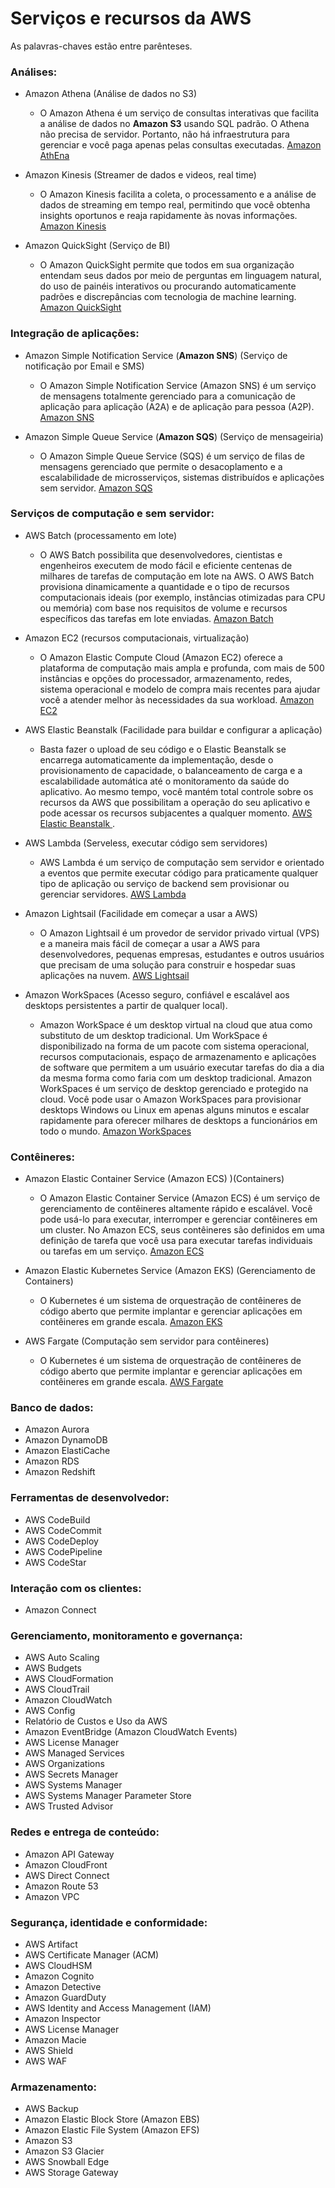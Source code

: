 # Serviços e recursos da AWS
As palavras-chaves estão entre parênteses.  

### Análises:
* Amazon Athena (Análise de dados no S3) 
  * O Amazon Athena é um serviço de consultas interativas que facilita a análise de dados no __Amazon S3__ usando SQL padrão. O Athena não precisa de servidor. Portanto, não há infraestrutura para gerenciar e você paga apenas pelas consultas executadas.  [Amazon AthEna](https://aws.amazon.com/pt/athena/?whats-new-cards.sort-by=item.additionalFields.postDateTime&whats-new-cards.sort-order=desc)  
  
* Amazon Kinesis (Streamer de dados e videos, real time)
    * O Amazon Kinesis facilita a coleta, o processamento e a análise de dados de streaming em tempo real, permitindo que você obtenha insights oportunos e reaja rapidamente às novas informações. [Amazon Kinesis](https://aws.amazon.com/pt/kinesis/)
* Amazon QuickSight (Serviço de BI)  
    * O Amazon QuickSight permite que todos em sua organização entendam seus dados por meio de perguntas em linguagem natural, do uso de painéis interativos ou procurando automaticamente padrões e discrepâncias com tecnologia de machine learning.  [Amazon QuickSight](https://aws.amazon.com/pt/quicksight/)

### Integração de aplicações:
* Amazon Simple Notification Service (__Amazon SNS__) (Serviço de notificação por Email e SMS) 
    * O Amazon Simple Notification Service (Amazon SNS) é um serviço de mensagens totalmente gerenciado para a comunicação de aplicação para aplicação (A2A) e de aplicação para pessoa (A2P). [Amazon SNS](https://aws.amazon.com/pt/sns/?whats-new-cards.sort-by=item.additionalFields.postDateTime&whats-new-cards.sort-order=desc)


* Amazon Simple Queue Service (__Amazon SQS__)  (Serviço de mensageiria)  
   * O Amazon Simple Queue Service (SQS) é um serviço de filas de mensagens gerenciado que permite o desacoplamento e a escalabilidade de microsserviços, sistemas distribuídos e aplicações sem servidor. [Amazon SQS](https://aws.amazon.com/pt/sqs/)



### Serviços de computação e sem servidor:   

* AWS Batch (processamento em lote)  
   *   O AWS Batch possibilita que desenvolvedores, cientistas e engenheiros executem de modo fácil e eficiente centenas de milhares de tarefas de computação em lote na AWS. O AWS Batch provisiona dinamicamente a quantidade e o tipo de recursos computacionais ideais (por exemplo, instâncias otimizadas para CPU ou memória) com base nos requisitos de volume e recursos específicos das tarefas em lote enviadas.  [Amazon Batch](https://aws.amazon.com/pt/batch/?nc=sn&loc=0) 


* Amazon EC2 (recursos computacionais, virtualização)   
   * O Amazon Elastic Compute Cloud (Amazon EC2) oferece a plataforma de computação mais ampla e profunda, com mais de 500 instâncias e opções do processador, armazenamento, redes, sistema operacional e modelo de compra mais recentes para ajudar você a atender melhor às necessidades da sua workload. [Amazon EC2](https://aws.amazon.com/pt/ec2)  
   
* AWS Elastic Beanstalk (Facilidade para buildar e configurar a aplicação)   
  * Basta fazer o upload de seu código e o Elastic Beanstalk se encarrega automaticamente da implementação, desde o provisionamento de capacidade, o balanceamento de carga e a escalabilidade automática até o monitoramento da saúde do aplicativo. Ao mesmo tempo, você mantém total controle sobre os recursos da AWS que possibilitam a operação do seu aplicativo e pode acessar os recursos subjacentes a qualquer momento. [AWS Elastic Beanstalk ](https://aws.amazon.com/pt/elasticbeanstalk/).  
  
* AWS Lambda (Serveless, executar código sem servidores)  
   *  AWS Lambda é um serviço de computação sem servidor e orientado a eventos que permite executar código para praticamente qualquer tipo de aplicação ou serviço de backend sem provisionar ou gerenciar servidores. [AWS Lambda](https://aws.amazon.com/pt/lambda/)   
  
* Amazon Lightsail (Facilidade em começar a usar a AWS)
  * O Amazon Lightsail é um provedor de servidor privado virtual (VPS) e a maneira mais fácil de começar a usar a AWS para desenvolvedores, pequenas empresas, estudantes e outros usuários que precisam de uma solução para construir e hospedar suas aplicações na nuvem. [AWS Lightsail](https://aws.amazon.com/pt/lightsail/faq/)
  
* Amazon WorkSpaces (Acesso seguro, confiável e escalável aos desktops persistentes a partir de qualquer local).   
  * Amazon WorkSpace é um desktop virtual na cloud que atua como substituto de um desktop tradicional. Um WorkSpace é disponibilizado na forma de um pacote com sistema operacional, recursos computacionais, espaço de armazenamento e aplicações de software que permitem a um usuário executar tarefas do dia a dia da mesma forma como faria com um desktop tradicional.  Amazon WorkSpaces é um serviço de desktop gerenciado e protegido na cloud. Você pode usar o Amazon WorkSpaces para provisionar desktops Windows ou Linux em apenas alguns minutos e escalar rapidamente para oferecer milhares de desktops a funcionários em todo o mundo. [Amazon WorkSpaces](https://aws.amazon.com/pt/workspaces/faqs/?nc=sn&loc=4)


### Contêineres:  

* Amazon Elastic Container Service (Amazon ECS) )(Containers)  
   * O Amazon Elastic Container Service (Amazon ECS) é um serviço de gerenciamento de contêineres altamente rápido e escalável. Você pode usá-lo para executar, interromper e gerenciar contêineres em um cluster. No Amazon ECS, seus contêineres são definidos em uma definição de tarefa que você usa para executar tarefas individuais ou tarefas em um serviço. [Amazon ECS](https://docs.aws.amazon.com/pt_br/AmazonECS/latest/developerguide/Welcome.html)  


* Amazon Elastic Kubernetes Service (Amazon EKS) (Gerenciamento de Containers)   
  * O Kubernetes é um sistema de orquestração de contêineres de código aberto que permite implantar e gerenciar aplicações em contêineres em grande escala. [Amazon EKS](https://aws.amazon.com/pt/eks/faqs/)


* AWS Fargate (Computação sem servidor para contêineres)
  * O Kubernetes é um sistema de orquestração de contêineres de código aberto que permite implantar e gerenciar aplicações em contêineres em grande escala. [AWS Fargate](https://aws.amazon.com/pt/eks/faqs/)    


### Banco de dados:
* Amazon Aurora
* Amazon DynamoDB
* Amazon ElastiCache
* Amazon RDS
* Amazon Redshift   

### Ferramentas de desenvolvedor:
* AWS CodeBuild 
* AWS CodeCommit
* AWS CodeDeploy
* AWS CodePipeline
* AWS CodeStar   


### Interação com os clientes: 
* Amazon Connect   

### Gerenciamento, monitoramento e governança:
* AWS Auto Scaling
* AWS Budgets
* AWS CloudFormation
* AWS CloudTrail
* Amazon CloudWatch
* AWS Config
* Relatório de Custos e Uso da AWS
* Amazon EventBridge (Amazon CloudWatch Events)
* AWS License Manager
* AWS Managed Services
* AWS Organizations
* AWS Secrets Manager
* AWS Systems Manager
* AWS Systems Manager Parameter Store
* AWS Trusted Advisor  


### Redes e entrega de conteúdo:
* Amazon API Gateway
* Amazon CloudFront
* AWS Direct Connect
* Amazon Route 53
* Amazon VPC   

### Segurança, identidade e conformidade:
* AWS Artifact
* AWS Certificate Manager (ACM)
* AWS CloudHSM
* Amazon Cognito  
* Amazon Detective
* Amazon GuardDuty
* AWS Identity and Access Management (IAM)
* Amazon Inspector
* AWS License Manager
* Amazon Macie
* AWS Shield
* AWS WAF  

### Armazenamento:  

* AWS Backup 
* Amazon Elastic Block Store (Amazon EBS)
* Amazon Elastic File System (Amazon EFS)
* Amazon S3
* Amazon S3 Glacier
* AWS Snowball Edge
* AWS Storage Gateway
